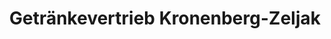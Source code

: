 ---
title: "Getränkevertrieb Kronenberg-Zeljak"
url: /euskirchen/getraenkevertrieb-kronenberg-zeljak/
shop: Getränke
---